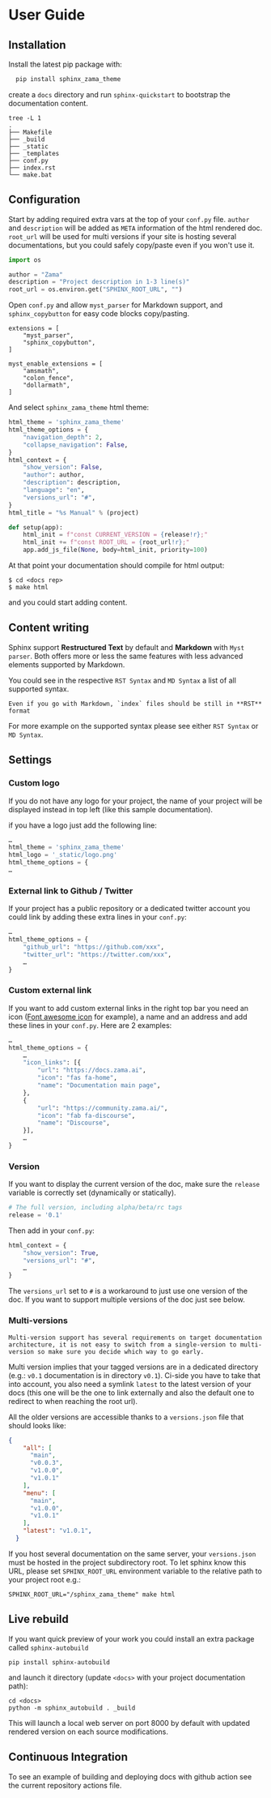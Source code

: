 # User Guide

## Installation

Install the latest pip package with:

```bash
  pip install sphinx_zama_theme
```

create a `docs` directory and run `sphinx-quickstart` to bootstrap the documentation content.

```
tree -L 1
.
├── Makefile
├── _build
├── _static
├── _templates
├── conf.py
├── index.rst
└── make.bat
```

## Configuration

Start by adding required extra vars at the top of your `conf.py` file. `author` and `description` will be added as `META` information of the html rendered doc. `root_url` will be used for multi versions if your site is hosting several documentations, but you could safely copy/paste even if you won't use it.

```python
import os

author = "Zama"
description = "Project description in 1-3 line(s)"
root_url = os.environ.get("SPHINX_ROOT_URL", "")
```

Open `conf.py` and allow `myst_parser` for Markdown support, and `sphinx_copybutton` for
easy code blocks copy/pasting.

```
extensions = [
    "myst_parser",
    "sphinx_copybutton",
]

myst_enable_extensions = [
    "amsmath",
    "colon_fence",
    "dollarmath",
]
```

And select `sphinx_zama_theme` html theme:

```python
html_theme = 'sphinx_zama_theme'
html_theme_options = {
    "navigation_depth": 2,
    "collapse_navigation": False,
}
html_context = {
    "show_version": False,
    "author": author,
    "description": description,
    "language": "en",
    "versions_url": "#",
}
html_title = "%s Manual" % (project)

def setup(app):
    html_init = f"const CURRENT_VERSION = {release!r};"
    html_init += f"const ROOT_URL = {root_url!r};"
    app.add_js_file(None, body=html_init, priority=100)

```

At that point your documentation should compile for html output:

```shell
$ cd <docs rep>
$ make html
```

and you could start adding content.

## Content writing

Sphinx support **Restructured Text** by default and **Markdown** with `Myst parser`.
Both offers more or less the same features with less advanced elements supported by Markdown.

You could see in the respective `RST Syntax` and `MD Syntax` a list of all supported syntax.

```
Even if you go with Markdown, `index` files should be still in **RST** format
```

For more example on the supported syntax please see either `RST Syntax` or `MD Syntax`.

## Settings

### Custom logo

If you do not have any logo for your project, the name of your project will be displayed
instead in top left (like this sample documentation).

if you have a logo just add the following line:

```python
…
html_theme = 'sphinx_zama_theme'
html_logo = '_static/logo.png'
html_theme_options = {
…
```

### External link to Github / Twitter

If your project has a public repository or a dedicated twitter account you could link by adding these
extra lines in your `conf.py`:

```python
…
html_theme_options = {
    "github_url": "https://github.com/xxx",
    "twitter_url": "https://twitter.com/xxx",
    …
}
```

### Custom external link

If you want to add custom external links in the right top bar you need an icon ([Font awesome icon](https://fontawesome.com/v5.15/icons)
for example), a name and an address and add these lines in your `conf.py`. Here are 2 examples:

```python
…
html_theme_options = {
    …
    "icon_links": [{
        "url": "https://docs.zama.ai",
        "icon": "fas fa-home",
        "name": "Documentation main page",
    },
    {
        "url": "https://community.zama.ai/",
        "icon": "fab fa-discourse",
        "name": "Discourse",
    }],
    …
}
```

### Version

If you want to display the current version of the doc, make sure the `release` variable is correctly set (dynamically or statically).

```python
# The full version, including alpha/beta/rc tags
release = '0.1'
```

Then add in your `conf.py`:

```python
html_context = {
    "show_version": True,
    "versions_url": "#",
    …
}
```

The `versions_url` set to `#` is a workaround to just use one version of the doc. If you want to support
multiple versions of the doc just see below.

### Multi-versions

```{important}
Multi-version support has several requirements on target documentation architecture, it is not easy to switch from a single-version to multi-version so make sure you decide which way to go early.
```

Multi version implies that your tagged versions are in a dedicated directory (e.g.: `v0.1` documentation is in directory `v0.1`).
Ci-side you have to take that into account, you also need a symlink `latest` to the latest version of your docs (this one will be the one to link externally
and also the default one to redirect to when reaching the root url).

All the older versions are accessible thanks to a `versions.json` file that should looks like:

```json
{
    "all": [
      "main",
      "v0.0.3",
      "v1.0.0",
      "v1.0.1"
    ],
    "menu": [
      "main",
      "v1.0.0",
      "v1.0.1"
    ],
    "latest": "v1.0.1",
  }

```

If you host several documentation on the same server, your `versions.json` must be hosted in the project subdirectory root. To let sphinx
know this URL, please set `SPHINX_ROOT_URL` environment variable to the relative path to your project root e.g.:

```shell
SPHINX_ROOT_URL="/sphinx_zama_theme" make html
```


## Live rebuild

If you want quick preview of your work you could install an extra package
called `sphinx-autobuild`

```shell
pip install sphinx-autobuild
```

and launch it directory (update `<docs>` with your project documentation path):

```shell
cd <docs>
python -m sphinx_autobuild . _build
```

This will launch a local web server on port 8000 by default with updated rendered version
on each source modifications.

## Continuous Integration

To see an example of building and deploying docs with github action see the current repository
actions file.
